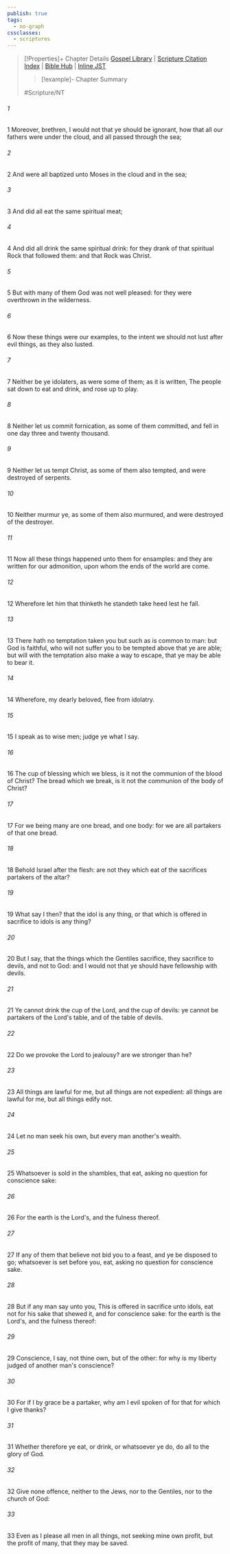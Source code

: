 ```yaml
---
publish: true
tags:
  - no-graph
cssclasses:
  - scriptures
---
```

>[!Properties]+ Chapter Details
>[Gospel Library](https://churchofjesuschrist.org/study/scriptures/nt/1-cor/10?lang=eng)    |    [Scripture Citation Index](https://scriptures.byu.edu/#0920a::c0920a)    |    [Bible Hub](https://biblehub.com/1_corinthians/10.htm)    |    [Inline JST](https://scripturetoolbox.com/html/ic/1Corinthians/10.html)
>>[!example]- Chapter Summary
>> 
> 
>
>#Scripture/NT
###### 1
1 Moreover, brethren, I would not that ye should be ignorant, how that all our fathers were under the cloud, and all passed through the sea;
###### 2
2 And were all baptized unto Moses in the cloud and in the sea;
###### 3
3 And did all eat the same spiritual meat;
###### 4
4 And did all drink the same spiritual drink: for they drank of that spiritual Rock that followed them: and that Rock was Christ.
###### 5
5 But with many of them God was not well pleased: for they were overthrown in the wilderness.
###### 6
6 Now these things were our examples, to the intent we should not lust after evil things, as they also lusted.
###### 7
7 Neither be ye idolaters, as were some of them; as it is written, The people sat down to eat and drink, and rose up to play.
###### 8
8 Neither let us commit fornication, as some of them committed, and fell in one day three and twenty thousand.
###### 9
9 Neither let us tempt Christ, as some of them also tempted, and were destroyed of serpents.
###### 10
10 Neither murmur ye, as some of them also murmured, and were destroyed of the destroyer.
###### 11
11 Now all these things happened unto them for ensamples: and they are written for our admonition, upon whom the ends of the world are come.
###### 12
12 Wherefore let him that thinketh he standeth take heed lest he fall.
###### 13
13 There hath no temptation taken you but such as is common to man: but God is faithful, who will not suffer you to be tempted above that ye are able; but will with the temptation also make a way to escape, that ye may be able to bear it.
###### 14
14 Wherefore, my dearly beloved, flee from idolatry.
###### 15
15 I speak as to wise men; judge ye what I say.
###### 16
16 The cup of blessing which we bless, is it not the communion of the blood of Christ? The bread which we break, is it not the communion of the body of Christ?
###### 17
17 For we being many are one bread, and one body: for we are all partakers of that one bread.
###### 18
18 Behold Israel after the flesh: are not they which eat of the sacrifices partakers of the altar?
###### 19
19 What say I then? that the idol is any thing, or that which is offered in sacrifice to idols is any thing?
###### 20
20 But I say, that the things which the Gentiles sacrifice, they sacrifice to devils, and not to God: and I would not that ye should have fellowship with devils.
###### 21
21 Ye cannot drink the cup of the Lord, and the cup of devils: ye cannot be partakers of the Lord's table, and of the table of devils.
###### 22
22 Do we provoke the Lord to jealousy? are we stronger than he?
###### 23
23 All things are lawful for me, but all things are not expedient: all things are lawful for me, but all things edify not.
###### 24
24 Let no man seek his own, but every man another's wealth.
###### 25
25 Whatsoever is sold in the shambles, that eat, asking no question for conscience sake:
###### 26
26 For the earth is the Lord's, and the fulness thereof.
###### 27
27 If any of them that believe not bid you to a feast, and ye be disposed to go; whatsoever is set before you, eat, asking no question for conscience sake.
###### 28
28 But if any man say unto you, This is offered in sacrifice unto idols, eat not for his sake that shewed it, and for conscience sake: for the earth is the Lord's, and the fulness thereof:
###### 29
29 Conscience, I say, not thine own, but of the other: for why is my liberty judged of another man's conscience?
###### 30
30 For if I by grace be a partaker, why am I evil spoken of for that for which I give thanks?
###### 31
31 Whether therefore ye eat, or drink, or whatsoever ye do, do all to the glory of God.
###### 32
32 Give none offence, neither to the Jews, nor to the Gentiles, nor to the church of God:
###### 33
33 Even as I please all men in all things, not seeking mine own profit, but the profit of many, that they may be saved.
